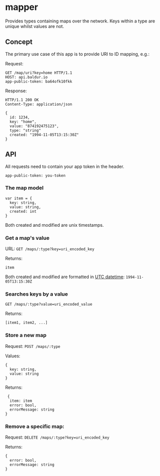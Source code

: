 mapper
======

Provides types containing maps over the network. Keys within a type are unique whilst values are not.

## Concept

The primary use case of this app is to provide URI to ID mapping, e.g.:

Request:
```
GET /map/uri?key=home HTTP/1.1
HOST: api.baldur.io
app-public-token: ba64ofk10fkk
```

Response:
```
HTTP/1.1 200 OK
Content-Type: application/json

{
  id: 1234,
  key: "home",
  value: "874192475123",
  type: "string"
  created: "1994-11-05T13:15:30Z"
}
```

## API

All requests need to contain your app token in the header.

```
app-public-token: you-token
```

### The map model

```
var item = {
  key: string,
  value: string,
  created: int
}
```

Both created and modified are unix timestamps.

### Get a map's value

URL: `GET /maps/:type?key=uri_encoded_key`

Returns:
```
item
```

Both created and modified are formatted in [UTC datetime](http://www.w3.org/TR/NOTE-datetime): `1994-11-05T13:15:30Z`

### Searches keys by a value

`GET /maps/:type?value=uri_encoded_value`

Returns:
```
[item1, item2, ...]
```

### Store a new map

Request: `POST /maps/:type`

Values:
```
{
  key: string,
  value: string
}
```

Returns:
```
 {
  item: item
  error: bool,
  errorMessage: string
}
```

### Remove a specific map:

Request: `DELETE /maps/:type?key=uri_encoded_key`

Returns:
```
{
  error: bool,
  errorMessage: string
}
```

